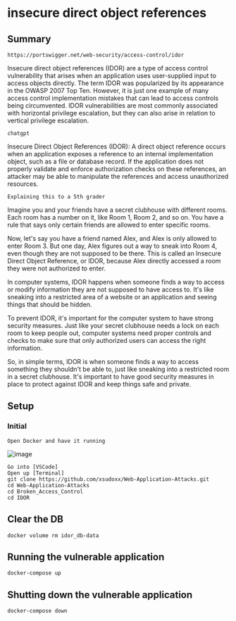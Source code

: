 
# insecure direct object references
## Summary
````
https://portswigger.net/web-security/access-control/idor
````
Insecure direct object references (IDOR) are a type of access control vulnerability that arises when an application uses user-supplied input to access objects directly. The term IDOR was popularized by its appearance in the OWASP 2007 Top Ten. However, it is just one example of many access control implementation mistakes that can lead to access controls being circumvented. IDOR vulnerabilities are most commonly associated with horizontal privilege escalation, but they can also arise in relation to vertical privilege escalation.

````
chatgpt
````
Insecure Direct Object References (IDOR): A direct object reference occurs when an application exposes a reference to an internal implementation object, such as a file or database record. If the application does not properly validate and enforce authorization checks on these references, an attacker may be able to manipulate the references and access unauthorized resources.

````
Explaining this to a 5th grader
````
Imagine you and your friends have a secret clubhouse with different rooms. Each room has a number on it, like Room 1, Room 2, and so on. You have a rule that says only certain friends are allowed to enter specific rooms.

Now, let's say you have a friend named Alex, and Alex is only allowed to enter Room 3. But one day, Alex figures out a way to sneak into Room 4, even though they are not supposed to be there. This is called an Insecure Direct Object Reference, or IDOR, because Alex directly accessed a room they were not authorized to enter.

In computer systems, IDOR happens when someone finds a way to access or modify information they are not supposed to have access to. It's like sneaking into a restricted area of a website or an application and seeing things that should be hidden.

To prevent IDOR, it's important for the computer system to have strong security measures. Just like your secret clubhouse needs a lock on each room to keep people out, computer systems need proper controls and checks to make sure that only authorized users can access the right information.

So, in simple terms, IDOR is when someone finds a way to access something they shouldn't be able to, just like sneaking into a restricted room in a secret clubhouse. It's important to have good security measures in place to protect against IDOR and keep things safe and private.
## Setup
### Initial
````
Open Docker and have it running
````

![image](https://github.com/xsudoxx/Web-Application-Attacks/assets/127046919/e9ca8dd6-42f5-48d4-9758-859c84e2a2ce)

````
Go into [VSCode]
Open up [Terminal]
git clone https://github.com/xsudoxx/Web-Application-Attacks.git
cd Web-Application-Attacks
cd Broken_Access_Control
cd IDOR
````

## Clear the DB
````
docker volume rm idor_db-data
````
## Running the vulnerable application
````
docker-compose up
````
## Shutting down the vulnerable application
````
docker-compose down
````

